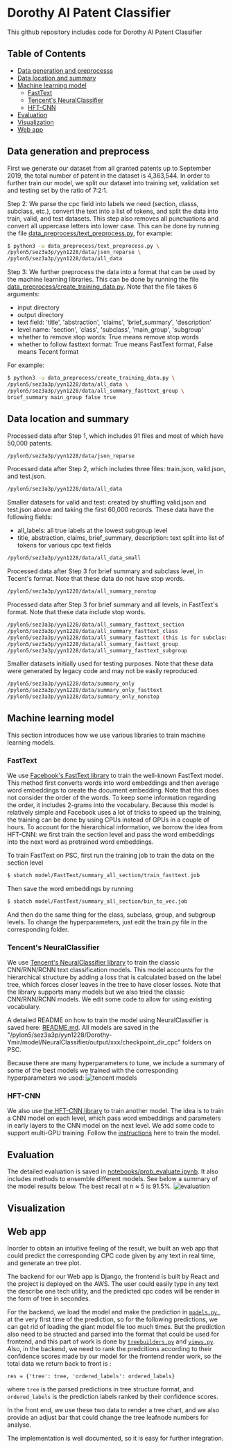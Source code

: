 # Dorothy AI Patent Classifier
This github repository includes code for Dorothy AI Patent Classifier
## Table of Contents

* [Data generation and preprocesss](#data)
* [Data location and summary](#data_loc)
* [Machine learning model](#ml)
    * [FastText](#fasttext)
    * [Tencent's NeuralClassifier](#tencent)
    * [HFT-CNN](#hftcnn)
* [Evaluation](#eval)
* [Visualization](#visual)
* [Web app](#webapp)

## Data generation and preprocess <a id="sys-arc"></a>

First we generate our dataset from all granted patents up to September 2019, the total number of patent in the dataset is 4,363,544. In order to further train our model, we split our dataset into training set, validation set and testing set by the ratio of 7:2:1.

Step 2: We parse the cpc field into labels we need (section, classs, subclass, etc.), convert the text into a list of tokens, and split the data into train, valid, and test datasets. This step also removes all punctuations and convert all uppercase letters into lower case. This can be done by running the file [data_preprocess/text_preprocess.py](https://github.com/yyn19951228/Dorothy-Ymir/blob/master/data_preprocess/text_preprocess.py), for example:

```sh
$ python3 -u data_preprocess/text_preprocess.py \
/pylon5/sez3a3p/yyn1228/data/json_reparse \
/pylon5/sez3a3p/yyn1228/data/all_data
```

Step 3: We further preprocess the data into a format that can be used by the machine learning libraries. This can be done by running the file [data_preprocess/create_training_data.py](https://github.com/yyn19951228/Dorothy-Ymir/blob/master/data_preprocess/create_training_data.py). Note that the file takes 6 arguments:
* input directory
* output directory
* text field: 'title', 'abstraction', 'claims', 'brief_summary', 'description'
* level name: 'section', 'class', 'subclass', 'main_group', 'subgroup'
* whether to remove stop words: True means remove stop words
* whether to follow fasttext format: True means FastText format, False means Tecent format

For example:

```sh
$ python3 -u data_preprocess/create_training_data.py \
/pylon5/sez3a3p/yyn1228/data/all_data \
/pylon5/sez3a3p/yyn1228/data/all_summary_fasttext_group \
brief_summary main_group false true
```
## Data location and summary <a id="data_loc"></a>
Processed data after Step 1, which includes 91 files and most of which have 50,000 patents.
```sh
/pylon5/sez3a3p/yyn1228/data/json_reparse
```
Processed data after Step 2, which includes three files: train.json, valid.json, and test.json.
```sh
/pylon5/sez3a3p/yyn1228/data/all_data
```
Smaller datasets for valid and test: created by shuffling valid.json and test.json above and taking the first 60,000 records. These data have the following fields:
* all_labels: all true labels at the lowest subgroup level
* title, abstraction, claims, brief_summary, description: text split into list of tokens for various cpc text fields
```sh
/pylon5/sez3a3p/yyn1228/data/all_data_small
```
Processed data after Step 3 for brief summary and subclass level, in Tecent's format. Note that these data do not have stop words.
```sh
/pylon5/sez3a3p/yyn1228/data/all_summary_nonstop
```
Processed data after Step 3 for brief summary and all levels, in FastText's format. Note that these data include stop words.
```sh
/pylon5/sez3a3p/yyn1228/data/all_summary_fasttext_section
/pylon5/sez3a3p/yyn1228/data/all_summary_fasttext_class
/pylon5/sez3a3p/yyn1228/data/all_summary_fasttext (this is for subclass)
/pylon5/sez3a3p/yyn1228/data/all_summary_fasttext_group
/pylon5/sez3a3p/yyn1228/data/all_summary_fasttext_subgroup
```
Smaller datasets initially used for testing purposes. Note that these data were generated by legacy code and may not be easily reproduced.
```sh
/pylon5/sez3a3p/yyn1228/data/summary_only
/pylon5/sez3a3p/yyn1228/data/summary_only_fasttext
/pylon5/sez3a3p/yyn1228/data/summary_only_nonstop
```

## Machine learning model <a id="ml"></a>
This section introduces how we use various libraries to train machine learning models.
### FastText <a id="fasttext"></a>
We use [Facebook's FastText library](https://github.com/facebookresearch/fastText/tree/master/python) to train the well-known FastText model. This method first converts words into word embeddings and then average word embeddings to create the document embedding. Note that this does not consider the order of the words. To keep some information regarding the order, it includes 2-grams into the vocabulary. Because this model is relatively simple and Facebook uses a lot of tricks to speed up the training, the training can be done by using CPUs instead of GPUs in a couple of hours. To account for the hierarchical information, we borrow the idea from HFT-CNN: we first train the section level and pass the word embeddings into the next word as pretrained word embeddings.

To train FastText on PSC, first run the training job to train the data on the section level
```sh
$ sbatch model/FastText/summary_all_section/train_fasttext.job
```
Then save the word embeddings by running 
```sh
$ sbatch model/FastText/summary_all_section/bin_to_vec.job
```
And then do the same thing for the class, subclass, group, and subgroup levels. To change the hyperparameters, just edit the train.py file in the corresponding folder.
### Tencent's NeuralClassifier <a id="tencent"></a>
We use [Tencent's NeuralClassifier library](https://github.com/Tencent/NeuralNLP-NeuralClassifier) to train the classic CNN/RNN/RCNN text classification models. This model accounts for the hierarchical structure by adding a loss that is calculated based on the label tree, which forces closer leaves in the tree to have closer losses. Note that the library supports many models but we also tried the classic CNN/RNN/RCNN models. We edit some code to allow for using existing vocabulary.

A detailed README on how to train the model using NeuralClassifier is saved here: [README.md](https://github.com/yyn19951228/Dorothy-Ymir/blob/master/model/NeuralClassifier/README.md). All models are saved in the "/pylon5/sez3a3p/yyn1228/Dorothy-Ymir/model/NeuralClassifier/output/xxx/checkpoint_dir_cpc" folders on PSC.

Because there are many hyperparameters to tune, we include a summary of some of the best models we trained with the corresponding hyperparameters we used:
![tencent models](https://github.com/yyn19951228/Dorothy-Ymir/blob/master/tencent.png)


### HFT-CNN <a id="hftcnn"></a>
We also use [the HFT-CNN library](https://github.com/ShimShim46/HFT-CNN) to train another model. The idea is to train a CNN model on each level, which pass word embeddings and parameters in early layers to the CNN model on the next level. We add some code to support multi-GPU training. Follow the [instructions](https://github.com/ShimShim46/HFT-CNN) here to train the model.

## Evaluation <a id="eval"></a>

The detailed evaluation is saved in [notebooks/prob_evaluate.ipynb](https://github.com/yyn19951228/Dorothy-Ymir/blob/master/notebooks/prob_evaluate.ipynb). It also includes methods to ensemble different models. See below a summary of the model results below. The best recall at n ≈ 5 is 91.5%.
![evaluation](https://github.com/yyn19951228/Dorothy-Ymir/blob/master/eval.png)

## Visualization <a id="visual"></a>



## Web app <a id="webapp"></a>
Inorder to obtain an intuitive feeling of the result, we built an web app that could predict the corresponding CPC code given by any text in real time, and generate an tree plot. 

The backend for our Web app is Django, the frontend is built by React and the project is deployed on the AWS. The user could easily type in any text the describe one tech utility, and the predicted cpc codes will be render in the form of tree in secondes. 

For the backend, we load the model and make the prediction in [`models.py `](https://github.com/yyn19951228/Dorothy-Ymir/blob/visualization/visualization/visualization-demo/backend/demo/models.py) at the very first time of the prediction, so for the following predictions, we can get rid of loading the giant model file too much times. 
But the prediction also need to be structed and parsed into the format that could be used for frontend, and this part of work is done by [`treebuilders.py`](https://github.com/yyn19951228/Dorothy-Ymir/blob/visualization/visualization/visualization-demo/backend/demo/treebuilder.py) and [`views.py`](https://github.com/yyn19951228/Dorothy-Ymir/blob/visualization/visualization/visualization-demo/backend/demo/views.py).
Also, in the backend, we need to rank the predcitions according to their confidence scores made by our model for the frontend render work, so the total data we return back to front is :
```
res = {'tree': tree, 'ordered_labels': ordered_labels}
```
where `tree` is the parsed predictions in tree structure format, and `ordered_labels` is the prediction labels ranked by their confidence scores.

In the front end, we use these two data to render a tree chart, and we also provide an adjust bar that could change the tree leafnode numbers for analyse.


The implementation is well documented, so it is easy for further integration.  